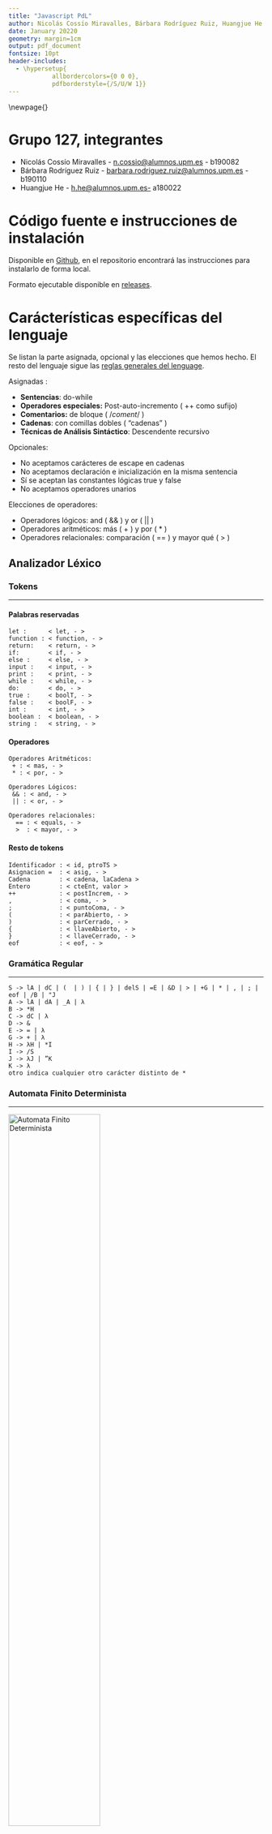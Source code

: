 ```yaml
---
title: "Javascript PdL"
author: Nicolás Cossío Miravalles, Bárbara Rodríguez Ruiz, Huangjue He 
date: January 20220
geometry: margin=1cm
output: pdf_document
fontsize: 10pt
header-includes:
  - \hypersetup{
            allbordercolors={0 0 0},
            pdfborderstyle={/S/U/W 1}}
---
```

\newpage{}

# Grupo 127, integrantes

- Nicolás Cossío Miravalles - [n.cossio@alumnos.upm.es](mailto:n.cossio@alumnos.upm.es) - b190082
- Bárbara Rodríguez Ruiz - [barbara.rodriguez.ruiz@alumnos.upm.es](mailto:barbara.rodriguez.ruiz@alumnos.upm.es) - b190110
- Huangjue He - [h.he@alumnos.upm.es-](mailto:h.he@alumnos.upm.es) a180022

# Código fuente e instrucciones de instalación

Disponible en [Github](https://github.com/nicocossiom/PdL), en el repositorio encontrará las instrucciones para instalarlo de forma local.

Formato ejecutable disponible en [releases](https://github.com/nicocossiom/PdL/releases/).

# Carácterísticas específicas del lenguaje

Se listan la parte asignada, opcional y las elecciones que hemos hecho. El resto del lenguaje sigue las [reglas generales del lenguage](https://dlsiis.fi.upm.es/procesadores/IntroJavaScript.html).

Asignadas  :

- **Sentencias**: do-while
- **Operadores especiales:** Post-auto-incremento ( ++ como sufijo)
- **Comentarios:** de bloque ( /*coment*/ )
- **Cadenas**: con comillas dobles ( “cadenas” )
- **Técnicas de Análisis Sintáctico**: Descendente recursivo

Opcionales:

- No aceptamos carácteres de escape en cadenas
- No aceptamos declaración e inicialización en la misma sentencia
- Sí se aceptan las constantes lógicas true y false
- No aceptamos operadores unarios

Elecciones de operadores:

- Operadores lógicos:  and ( && ) y or ( || )
- Operadores aritméticos: más ( + ) y por ( * )
- Operadores relacionales: comparación ( == ) y mayor qué ( > )

## Analizador Léxico

### Tokens

---

#### Palabras reservadas

```text
let :      < let, - >
function : < function, - >
return:    < return, - >
if:        < if, - >
else :     < else, - >
input :    < input, - >
print :    < print, - >
while :    < while, - >
do:        < do, - >
true :     < boolT, - >
false :    < boolF, - >
int :      < int, - >
boolean :  < boolean, - >
string :   < string, - >
```

#### Operadores

```text
Operadores Aritméticos:
 + : < mas, - >
 * : < por, - >
 
Operadores Lógicos:
 && : < and, - >
 || : < or, - >
 
Operadores relacionales:
  == : < equals, - >
  >  : < mayor, - >
```

#### Resto de tokens

```text
Identificador : < id, ptroTS >
Asignacion =  : < asig, - >
Cadena        : < cadena, laCadena >
Entero        : < cteEnt, valor >
++            : < postIncrem, - >
,             : < coma, - >
;             : < puntoComa, - >
(             : < parAbierto, - >
)             : < parCerrado, - >
{             : < llaveAbierto, - >
}             : < llaveCerrado, - >
eof           : < eof, - >
```

### Gramática Regular

---

```text
S -> lA | dC | (  | ) | { | } | delS | =E | &D | > | +G | * | , | ; | eof | /B | "J
A -> lA | dA | _A | λ
B -> *H
C -> dC | λ
D -> & 
E -> = | λ
G -> + | λ
H -> λH | *I
I -> /S 
J -> λJ | ”K
K -> λ
otro indica cualquier otro carácter distinto de *
```

### Automata Finito Determinista

---

<img src="images/afd.jpeg" alt="Automata Finito Determinista" style="width:60%">

- OC: cualquier carácter distinto de los ya especificados para ese estado

### Acciones Semánticas

---

```text
- LEER: lee el siguiente carácter del fichero fuente. car := leer()
    En todas las transiciones menos en las transiciones etiquetadas con O.C, excepto en 25->25
- CONC: forma una cadena (lexema). Siempre después de leer(), lex:=lex⨁car 
    En las transiciones: 13->14, 14->15 | 0->1, 1->1, x->x //por hacer, cadenas
- VALOR: convierte un carácter a su entero correspondiente, entero:=valor(carácter)
- GENTOKEN: genera un token que el A.Léxico pasa al sintáctico
0->2: num = valor(car)
2->2: num = num*10+valor(car)
2->4: if (num < 32768) genToken(cteEnt, num)
   else error()

25->26: 
if (length(lex) < 65) genToken(cadena, lex) 
else error()

TEstadosFinales []:=lista de códigos de los tokens de operacion y otros menos los no identificadores, cadena o constante que se generan en los estados finales del autómata, permiten crear un token al usarse como argumento de genToken( )

if transicion is not 1->3, 2->4 { 
 a:=TEstadosFinales[numEstadoFinal] 
 if a is not null genToken( a , ) 
}

buscarTPR(lex): devuelve el código del token que coincide con un lexema dado, codigo:=buscarTPR(lex) 
TPR []:=lista de códigos de tokens de palabras reservadas que permiten crear un token al usarse como argumento de genToken( )
1->3: 
zona_decl := boolean que indica si se trata de una declaracion, global = true y local = false
p:= buscarTPR(lex)
if ( p is not null ) genToken( p , - ) //genera token de palabra reservada
else { //identificador
    p:= buscarTS(lex)
    if ( p is not null ) //ya está declarada 
      genToken(id, p)
    else { //no está declarada
      p:=añadirTS_activa(lexema) //AñadirTS devuelve un ptro. al id
      genToken(id, p)
    }
}
```

### Errores que recoge el autómata

---

```text
ERROR: cualquier transición no recogida en el autómata corresponde a un caso de error. 
También son errores todos los lanzados desde las acciones semánticas, que son los siguientes: 
 - Entero sobrepasa valor máximo permitido
 - String sobrepasa longitud máxima permitida
```

### Tabla de símbolos - Diseño general

---

```text
Todas las tablas tendrán lexema y tipo, pero el resto de los Tributos de la tabla dependeran del tipo.

Para enteros, reales, cadenas, lógicos... tendremos una tabla con el siguiente formato:

TS 1##:

* LEXEMA : 'a'
Atributos:
+ tipo: 'entero'
+ despl : 0

Para un array:

TS 2##:

* LEXEMA : 'a'
Atributos:
+ tipo: 'entero'
+ despl : 0
? núm de dimensiones, límite inf y límte sup de cada dimensión,...

Para funciones la tabla seguirá el formato:

TABLA FUNCION SUMA ##3:

*LEXEMA : 'suma'
Atributos:
+ tipo: 'funcion'
+ numParam: 2
+ TipoParam01: 'ent' 
+ TipoParam2: 'real' 
+ TipoRetorno: 'ent'
+ EtiqFuncion: 'Etsuma01’
```

## Analizador Sintáctico

### GCL del lenguaje

---

> **ACLARACIÓN:** usamos los símbolos en vez de los nombres propios de los tokens en las gramáticas debido a la mejor legibilidad que dan. Somos conscientes que el símbolo es la representación del token en el lenguaje y el viceversa en la gramática. En el apartado *[“Gramática para el árbol sintáctico”](https://www.notion.so/Memoria-5755ae10d6334950bd41137bea137221)* se encuentra la gramática final propiamente dada.
>

### Grámatica incial dada

```text
P -> B P | F P | eof
B -> let T id ; | if ( E ) S | S | while ( E ) { C }
T -> int | boolean | string
S -> id = E ; | return X ; | id ( L ) | print ( E ) ; | input ( id ) ; 
X -> E | λ
C -> B C | λ
L -> E Q | λ
Q -> , E Q | λ
F -> function id H ( A ) { C } 
H -> T | λ
A -> T id K  | λ
K -> , T id K | λ
E -> E && R | R
R -> R > U | U 
U -> U + V | V 
V -> id | ( E ) | id (L) | entero | cadena
```

### Gramática transformada

```text
## indica comentario dentro de la definición de la gramática 
P  ->  B P | F P | eof
B  ->  let T id ; | if ( E ) S | S | do { C } while ( E ) ;
T  ->  int   | boolean    | string
S  ->  id S' | return X ; | print ( E ) ; | input ( id ) ;
S' ->  = E   | ( L )    | ++
X  ->  E     | λ
C  ->  B C   | λ
L  ->  E Q   | λ
Q  ->  , E Q | λ
F  ->  function id H ( A ) { C } 
H  ->  T | λ
A  ->  T id K | λ
K  ->  , T id K | λ
## precedencia menos a más:  {||} -> {&&} -> {==} -> {>} -> {+} -> {*} -> {++}
E  ->  N O1  ##operadores aritméticos 
N  ->  Z O2  ##operadores relacionales
Z  ->  R O3  ##operadores lógicos
O1 ->  || N O1 | && N O1 | λ
O2 ->  == N O2 | > N O2  | λ
O3 ->  + R O3  | * R O3  | λ
R  ->  id R'   |  ( E )  | entero | cadena | true | false 
R' ->  ( L )   |   ++    | λ
```

Justificación de que es gramática LL(1):

Como la gramática está factorizada no existe ninguna producción: *A → α | β | ...* donde First(α) ∩ First(β) ≠ **Ø**

Para los consecuentes que pueden derivar a λ :

- O1 → First( O1 ) ∩ Follow( O1 ) = **Ø**
  - First( O1 ) = { +, *,  λ }
  - Follow( O1 ) = Follow( E ) = First( Q ) + Follow( X ) + { ;, ) } = { ;, ), coma}
- O2 → First( O2 ) ∩ Follow( O2 ) = **Ø**
  - First( O2 ) = { ==, >,  λ }
  - Follow( O2 ) = Follow( N ) = First( O1 ) + First(O2) + Follow( E )= { +, *, ==, >, ; , ), coma }
- O3 → First( O3 ) ∩ Follow( O3 ) = **Ø**
  - First( O3 ) = { &&, ||,  λ }
  - Follow( O3 ) = Follow( Z ) = First( O2 ) + Follow( N )= { ==, >, +, *, ; , ), coma }
- X → E | λ  —> First(X) ∩ Follow(X) = **Ø**
  - First( X ) = { id, (, cteEnt, cadena, boolT, boolF, λ }
  - Follow( X ) = { ; }

    First(V) ⊆ First(U) ⊆ First(R) ⊆ First(E) ⊆ First(X)

- C → B C | λ —> First(B C ) ∩ Follow(C) = **Ø**
  - First( C ) = First(B) = { let, if, id, return, print, input,  do }
  - Follow( C ) =  { llaveAbierto }
- L → E Q | λ —> First(EQ) ∩ Follow(L) = **Ø**
  - First( L ) = First(E) = { id, (, cteEnt, cadena, boolT, boolF}
  - Follow( L ) = { ) }

    First(V) ⊆ First(U) ⊆ First(R) ⊆ First(E) ⊆ First(EQ)

- Q → , E Q | λ —> First(, E Q) ∩ Follow(Q) = **Ø**
  - First( Q ) = { , }
  - Follow( Q ) = Follow( L ) = {  ) }
- H → T | λ —>  First(T) ∩ Follow(H) = **Ø**
  - Follow(H) = { (  }
- A → T id K | λ —>  First(T id K) ∩ Follow(A) = **Ø**
  - First( A ) = First( T ) = { int, boolean, string }
  - Follow( A ) = { ) }

    First(T) ⊆ First(T id K)

- K → , T id K | λ —> First(, T id K ) ∩ Follow(K) = **Ø**
  - First( K ) = { , }
  - Follow( K ) = Follow (A ) = { ) }
- R' -> First ( R ) ∩ Follow( R’ ) = **Ø**
  - First( R’ ) = { (, ++, λ }
  - Follow( R ’) = Follow( R ) = First( O ) + Follow( E ) = {  &&,  +, *, ==, >, λ  } + { coma, puntoComa, )  }  = {   )  }

function hola int (){

return “cadena”;

}

### Reglas

```text
1  - P  -> B P
2  - P  -> F P
3  - P  -> eof
4  - B  -> let T id ;
5  - B  -> if ( E ) S
6  - B  -> S
7  - B  -> do { C } while ( E );
8  - T  -> int
9  - T  -> boolean
10 - T  -> string
11 - S  -> id S' ; 
12 - S  -> return X ;
13 - S  -> print ( E ) ;
14 - S  -> input ( id ) ;
15 - S' -> asig E 
16 - S' -> ( L ) 
17 - S' -> ++
18 - X  -> E
19 - X  -> λ
20 - C  -> B C
21 - C  -> λ
22 - L  -> E Q
23 - L  -> λ
24 - Q  -> , E Q
25 - Q  -> λ
26 - F  -> function id H ( A ) { C }
27 - H  -> T
28 - H  -> λ
29 - A  -> T id K
30 - A  -> λ
31 - K  -> , T id K
32 - K  -> λ
33 - E  -> N O1  
34 - N  -> Z O2  
35 - Z  -> R O3  
36 - O1 -> || N O1
37 - O1 -> && N O1
38 - O1 -> λ 
39 - O2 -> == Z O2
40 - O2 -> > Z O2
41 - O2 -> λ
42 - O3 -> + R O3
43 - O3 -> * R O3
44 - O3 -> λ
45 - R  -> id R'
46 - R  -> ( E )
47 - R  -> entero 
48 - R  -> cadena 
49 - R  -> true
50 - R  -> false 
51 - R' -> ( L ) 
52 - R' -> ++ 
53 - R' -> λ
```

### Gramática para el árbol sintáctico

```text
Terminales = { eof let id puntoComa if parAbierto parCerrado llaveAbierto llaveCerrado while do else function return input print true false int boolean string mas por and equals mayor asig cadena cteEnt postIncrem coma or cteEnt }
NoTerminales = { A  B  C  E  F  H  K  L  N  O1  O2  O3  P  Q   R  Rp  S  Sp  T  X  Z }
Axioma = P

Producciones = {
P  -> B P
P  -> F P
P  -> eof
B  -> let T id puntoComa
B  -> if parAbierto E parCerrado S
B  -> S
B  -> do llaveAbierto C llaveCerrado while parAbierto E parCerrado puntoComa
T  -> int
T  -> boolean
T  -> string
S  -> id Sp puntoComa 
S  -> return X puntoComa
S  -> print parAbierto E parCerrado puntoComa
S  -> input parAbierto id parCerrado puntoComa
Sp -> asig E 
Sp -> parAbierto L parCerrado 
Sp -> postIncrem
X  -> E
X  -> lambda
C  -> B C
C  -> lambda
L  -> E Q
L  -> lambda
Q  -> coma E Q
Q  -> lambda
F  -> function id H parAbierto A parCerrado llaveAbierto C llaveCerrado 
H  -> T
H  -> lambda
A  -> T id K
A  -> lambda
K  -> coma T id K
K  -> lambda
E  -> N O1  
N  -> Z O2  
Z  -> R O3  
O1 -> or N O1
O1 -> and N O1
O1 -> lambda 
O2 -> equals Z O2
O2 -> mayor Z O2
O2 -> lambda
O3 -> mas R O3
O3 -> por R O3
O3 -> lambda
R  -> id Rp
R  -> parAbierto E parCerrado
R  -> cteEnt 
R  -> cadena 
R  -> true
R  -> false 
Rp -> parAbierto L parCerrado 
Rp -> postIncrem 
Rp -> lambda
}
```

## Analizador Semántico

#### **Tipos de Datos**

El lenguaje dispone de los siguientes tipos de datos básicos:

- El tipo **entero** se refiere a un número entero que debe representarse con un tamaño de 1 palabra (16 bits). Se representa con la palabra `int`.
- El tipo **lógico** permite representar valores lógicos. Se representa también con un tamaño de 1 palabra (16 bits). Las expresiones relacionales y lógicas devuelven un valor lógico. Se representa con la palabra `boolean`.
- El tipo **cadena** permite representar secuencias de caracteres. Se representa con la palabra `string` y una variable de tipo cadena ocupa 64 palabras (128 bytes).

No hay conversión de tipos automática en el lenguaje.

### Funciones semánticas

```text
tipo TS:
  .crear() -> crea una tabla de símbolos vacía
  .destruir( tabla ) -> destruye la tabla de símbolos "tabla"
  .desp = desplazamiento actual de la tabla, última posición libre  
  .insertatId(id) -> se inserta en la última posición el identificador, creando una nueva entrada y poniendo el desplazamiento 
    de la entrada como el valor actual de TS.desp
  .insertarTipoId ( pos, tipo ) -> inserta el tipo de la variable (id.pos) en la TS
  
  .insertarTipoParam ( tipo1 x tipo2 x ... ) -> inserta un producto cartesiano de los tipos de los 
    parámetros de los argumentos de una función
  .insertarTipoDev ( tipo ) -> inserta el tipo que devuelve una función en la tabla general
  
  .buscarId( id.pos ) -> busca un identificador en la tabla, devuelve true si existe, false si no
  .getTipoParam( id.pos ) -> devuelve el valor (producto cartesiano de tipos) que identifica los tipos 
    de los argumentos de la función id
tipo id:
  .pos = posición en la TS que corresponda, adquiere el valor de TS.pos al insertarse con 
    TS.insertarId(id)

tipo reglas: son todas las reglas que contiene la gramática
  .tipo = tipo que devuelve la regla (boolean, string, entero o int, vacio, function)
    puede ser una producto cartesiano de tipos o solo uno 
  .tipoDev= devolución de una regla 
```

### Esquema de Traducción

```text
P' -> { TSG = TS.crear() TSactual = TSG } P  { TS.destruir(TSG) } 
P  -> B P
P  -> F P 
P  -> eof 
B  -> let T id  puntoComa
   { if TSactual.buscarId(id) == false ) 
     then 
      id.pos = TSActual.insertarId( id )
      TSActual.insertarTipoId( id.pos, T.tipo )
      TS.despl = despl + T.ancho
   } 
B  -> if parAbierto E parCerrado S 
  { if (E.tipo != boolean) 
   then error("El tipo de E tiene que ser boolean ya que nos encontramos en la condición de if")
  }
B  -> S 
B  -> do llaveAbierto C llaveCerrado while parAbierto E parCerrado puntoComa
  { if (E.tipo != boolean) 
   then error("La condición del while debe ser de tipo booleano")
  }
T  -> int { T.tipo:= int, T.ancho:= 1 }
T  -> boolean { T.tipo:= boolean, T.ancho:= 1 }
T  -> string { T.tipo:= string, T.ancho:= 64}
S  -> id S' puntoComa 
 { if ( TSActual.buscarId( id ) == false ) ## no está en tabla local
   then if (TSG.buscarId( id ) == true ) ## sí está en global-> llamada a función o asignación a variable
       then if (S'.tipo != TSG.getTipoParam(id) )  ## argumentos no coinciden con los de la función
           then if (id.tipo != S'.tipo ) ## asignación
               then error( "Tipos en la asignación no coinciden")
              ## funcion
              else error("Argumentos no coinciden con los de la función") 
  else if ( S'.tipo == postIncrem and id.tipo != cteE )  
     then error("El operador post incremento solo es aplicable a variables del tipo entero")
  else  ## es una declaracion e inicialización de una variable global i.e (a = 5)
    id.pos = TSG.insertarId( id ) 
    TSG.insertarTipo ( id.pos, S'.tipo )
    ancho = if (S'tipo == string ) else 1
    TSG.pos = TSG.pos + ancho
 }
S  -> return X puntoComa 
 { 
  S.tipo = tipo_ok
  S.tipoRet = X.tipo 
 }
S  -> print parAbierto E
  { 
  S.tipoRet = vacio
  S.tipo = tipo_ok if (E.tipo == string ) else error("La función print solo acepta parámetros de tipo string")   
  }  
  parCerrado puntoComa
S  -> input parAbierto id 
  { if (TSactual.buscarId(id) == true )
    then if TSactual.buscarTipo(id) not in (string, cteEnt)
       then error("La función input debe recibir una variable de tipo string o entero") 
   else if (TSG.buscarId(id) == true )
    then if TSG.buscarTipo(id) not in (string, cteEnt)
       then error("La función input debe recibir una variable de tipo string o entero") 
   else error("Variable no ha sido previamente declarada")
  } parCerrado puntoComa
S' -> asig E puntoComa { S'.tipo = E.tipo } 
S' -> parAbierto L parCerrado { S'.tipo = L.tipo }  
S' -> postIncrem { S'.tipo = postIncrem } 
X  -> E { X.tipo = E.tdefipo } 
X  -> lambda { X.tipo = vacio }
C  -> B C 
C  -> lambda { C.tipo = vacio } 
L  -> E Q { L.tipo = L.tipo x Q.tipo }   ## tipo1 x tipo2 x tipo3 o vacio 
L  -> lambda { L.tipo = vacio }  
Q  -> coma E {if E.tipo != vacio) 
    then Q.tipo = Q.tipo x E.tipo } 
   Q      
Q  -> lambda { Q.tipo = vacio } 
F  -> function id 
  { tabla = crearTS() 
   TSactual = tabla  
   Desp_tabla1 = 0 
   TSG.insertarId( id ) }
  H 
   { TSactual.insertartipoTS (H.tipo); 
    TSG.insertarTipoDev( id, H.tipo )}
 parAbierto A parCerrado 
 { TSG.insertarTipoParam( id.pos, A.tipo )} ## sintáctico solo acepta boolean string o int, si no es ninguno dará error
 llaveAbierto C llaveCerrado 
 { tabla.destruir()
  TSActual = TSG }
H  -> T { H.tipo = T.tipo }
H  -> lambda { H.tipo = vacio }
A  -> T id K { if ( K.tipo != vacio) then A.tipo = T.tipo x K.tipo} ## concatenamiento de ids (tipo1 x tipo2 x tipo3 x ... )
A  -> lambda { A.tipo = vacio }
K  -> coma T  { K.tipo = T.tipo x K.tipo } id K
K  -> lambda { K.tipo = vacio }
E  -> N O1 { E.tipo =  "cteEnt" }
N  -> Z O2 { N.tipo = "cteEnt" }
Z  -> R O3 { Z.tipo = "boolean" } 
O1 -> mas N { if R.tipo != cteEnt  
        then error("Operador + solo acepta datos enteros") 
      } O1
O1 -> por N { if R.tipo != cteEnt 
        then error("Operador * solo acepta datos enteros") 
      } O1
O1 -> lambda { O1.tipo = tipo_ok}
O2 -> equals Z { if Z.tipo != cteEnt 
         then error("Operador > solo acepta datos enteros") 
          } O2
O2 -> mayor Z { if Z.tipo != cteEnt 
         then error("Operador > solo acepta datos enteros") 
       } O2 
O2 -> lambda { O1.tipo = "boolean"}
O3 -> or R { if R.tipo != boolean 
       then error("Operador || solo acepta datos lógicos") 
      } O3
O3 -> and R { if R.tipo != boolean 
        then error("Operador || solo acepta datos lógicos") 
      else if O1.tipo == vacio then O3.tipo = tipo_ok } O3 
O3 -> lambda { O3.tipo = tipo_ok } 
R  -> id R' { if (R'.tipo == postIncrem and id.tipo != cteEnt ) 
        then error("El operador post incremento solo es aplicable a variables del tipo entero") 
       else if (R'.tipo =! vacio ) ## se trata de una llamada a una función 
          then if ( TSG.buscarId( id ) == false )
             then error("Errror la función no ha sido declarada previamente")
          else if (R'.tipo != TSG.getParam( id ) ) 
            then error("Tipos de los atributos incorrectos en llamada a función")
          else R.tipo = TSG.getTipoDev( id )
      else:
        R.tipo = id.tipo ## habria que buscarlo en ambas tablas para ver en 
                 ## en cual esta y coger el tipo de la tabla 
      }
R  -> parAbierto E parCerrado { R.tipo:= E.tipo }
R  -> cteEnt { R.tipo:= int, R.ancho:= 1 }
R  -> cadena { R.tipo:= string R.ancho:= 64 }
R  -> boolT { R.tipo:= boolean R.ancho:= 1 }
R  -> boolF { R.tipo:= boolean R.ancho:= 1 }
R' -> lambda { R'.tipo = vacio }
R' -> parAbierto L parCerrado 
   { R'.tipo = L.tipo } 
R' -> postIncrem { R'.tipo = postIncrem }  
```

## Tabla de Símbolos

Para las tablas de simbolos hemos seguido un formato como el que se muestra a continuación:

 ```text
---------------------------------------------------------------------------
   TABLA PRINCIPAL #0

*  LEXEMA : "demo"
   ATRIBUTOS : 
  + Tipo: funcion
  +numParam: 0
   +TipoRetorno: string
---------------------------------------------------------------------------
---------------------------------------------------------------------------
   TABLA de funcion "demo" #1

*  LEXEMA : "v1"
   ATRIBUTOS : 
  + Tipo: int
  + Despl: 0

*  LEXEMA : "v2"
   ATRIBUTOS : 
  + Tipo: int
  + Despl: 1

*  LEXEMA : "v3"
   ATRIBUTOS : 
  + Tipo: int
  + Despl: 2
---------------------------------------------------------------------------
```

## Gestor de Errores

Este apartado lo hemos manejado según de dónde provenía el error. Para los errores léxicos hemos hecho que en vez de parar la ejecución siga produciendo tokens y buscando errores léxicos, para sí poder dar la mayor información posible pese a que no se pueda hacer un análisis sintáctico o gramátical.  
Hemos añadido la funcionalidad de que se autocorrigan los comentarios que no estén puestos con el formato pedido de " " en vez del de ''.  

Sobre los errores sintácticos o semánticos, detenemos completamente el análisis, ya que al no recibir el token que esperamos se rompe el árbol sintáctico y es imposible continuar.  

Para los mensajes de error hemos creado una clase que implementan todas las partes del analizador con su propio método para crear una instancia de este tipo error. Al crearse un error este automáticamente crea un string del error diciendo el tipo de error, la línea donde ha ocurrido, además obteniendo dicha línea y mostrándola, para ser más visual.  
Debajo de la línea usamos un indicador para mostrar en qué columna está el error, por lo que así el usuario puede saber exactamente dónde está el error, no solo a nivel de línea sino de carácter dentro de esta.
Estos son algunos ejemplos:

```text
***************************************************************************
NonDeclaredError at line 2: 
 estafuncionnoexiste();
                       ^```````````````~~~
Error la función estafuncionnoexiste no ha sido declarada previamente
***************************************************************************

***************************************************************************
Lexical error at line 34:
        print ('Es bisiesto?');
        ^```~~~
Cadena se debe especificar entre " ", no con ' '. Corregido
***************************************************************************

***************************************************************************
TypeError at line 7: 
 input (v1);
            ^`````````
Variable a es de tipo boolean, input() debe recibir una variable de tipo string o entero
***************************************************************************


Error fatal, saliendo ...
```

# Anexo - Casos de prueba

## Correctos

Formato:

- Breve explicación del código y los elementos del lenguaje que queremos demostrar que se funcionan
- Código del caso escrito en Javascript PdL

Para el perimer caso además se mostrará la siguiente información:

- Listado de tokens
- Imágen del árbol de análisis sintáctico generado mediante VAST
- Volcado de la Tabla de Símbolos

### Caso 1

Esto es una demostración de todo lo que se podría hacer con el lenguaje

- Declaraciones con todos los tipos posibles.
- Declaraciones de funciones con varios parámetros, algunas de ellas en sus códigos de bloque son recursivas. Se llaman a las funciones con los parámetros esperados.
- Se utilizan todas las operaciones posibles
- Se hacen returns con valores directamente o de otros resultados de funciones.
- Se utiliza el bucle do while, junto con condiciones if simples
- Asignaciones
- Se utilizan funciones predeterminadas como input o print

Código:

```jsx
let string cadena;
input(cadena);
let boolean logico1;
let boolean logico2;
let int  int2;
int1 = 000000378;

int2 = int1++;
cadena = "string";
logico1 = true;
logico1 = false;
function ff string(string ss)
{
 logico2 =  logico1;
 if (logico2) cadena = ff (ss);
 varglobal = 78;
 return cadena;
}
  
function funcion string (string logico2)
{
 let int var;
 do {
 logico1 = int1 == int2;print(0);logico2="";
   } while (logico1);
  return logico2;
}

cadena = (ff(funcion(cadena)));
print(cadena);
let boolean booleano;
function bisiesto boolean (int a) 
{ let string bis;
 print ("Es bisiesto?");
 input(bis);
 return ((a + 4 == 0)); 
}
function dias int (int m, int a)
{
 let int dd;
 print ("di cuantos dias tiene el mes ");
 print (m);
 input(dd);
 if (bisiesto(a)) dd = dd + 1;
 return dd;
}
function esFechaCorrecta boolean (int d, int m, int a) 
{
 return (d == dias (m, a));
}
```

```text
Listado de tokens:
< let , None >
< string , None >
< id , cadena >
< puntoComa , None >
< input , None >
< parAbierto , None >
< id , cadena >
< parCerrado , None >
< puntoComa , None >
< let , None >
< boolean , None >
< id , logico1 >
< puntoComa , None >
< let , None >
< boolean , None >
< id , logico2 >
< puntoComa , None >
< let , None >
< int , None >
< id , int2 >
< puntoComa , None >
< id , int1 >
< asig , None >
< cteEnt , 0 >
< puntoComa , None >
< id , int2 >
< asig , None >
< id , int1 >
< postIncrem , None >
< puntoComa , None >
< id , cadena >
< asig , None >
< cadena , string >
< puntoComa , None >
< id , logico1 >
< asig , None >
< true , None >
< puntoComa , None >
< id , logico1 >
< asig , None >
< false , None >
< puntoComa , None >
< if , None >
< parAbierto , None >
< id , int2 >
< mas , None >
< id , int2 >
< equals , None >
< id , int1 >
< or , None >
< id , logico1 >
< and , None >
< id , logico2 >
< parCerrado , None >
< print , None >
< parAbierto , None >
< cadena , Como narices se ha evaluado esto a true >
< parCerrado , None >
< puntoComa , None >
< function , None >
< id , ff >
< string , None >
< parAbierto , None >
< string , None >
< id , ss >
< parCerrado , None >
< llaveAbierto , None >
< id , logico2 >
< asig , None >
< id , logico1 >
< puntoComa , None >
< if , None >
< parAbierto , None >
< id , logico2 >
< parCerrado , None >
< id , cadena >
< asig , None >
< id , ff >
< parAbierto , None >
< id , ss >
< parCerrado , None >
< puntoComa , None >
< id , varglobal >
< asig , None >
< cteEnt , 0 >
< puntoComa , None >
< return , None >
< id , cadena >
< puntoComa , None >
< llaveCerrado , None >
< function , None >
< id , funcion >
< string , None >
< parAbierto , None >
< string , None >
< id , logico2 >
< parCerrado , None >
< llaveAbierto , None >
< let , None >
< int , None >
< id , var >
< puntoComa , None >
< do , None >
< llaveAbierto , None >
< id , logico1 >
< asig , None >
< id , int1 >
< equals , None >
< id , int2 >
< puntoComa , None >
< print , None >
< parAbierto , None >
< cteEnt , 0 >
< parCerrado , None >
< puntoComa , None >
< id , logico2 >
< asig , None >
< cadena ,  >
< puntoComa , None >
< llaveCerrado , None >
< while , None >
< parAbierto , None >
< id , logico1 >
< parCerrado , None >
< puntoComa , None >
< return , None >
< id , logico2 >
< puntoComa , None >
< llaveCerrado , None >
< id , cadena >
< asig , None >
< parAbierto , None >
< id , ff >
< parAbierto , None >
< id , funcion >
< parAbierto , None >
< id , cadena >
< parCerrado , None >
< parCerrado , None >
< parCerrado , None >
< puntoComa , None >
< print , None >
< parAbierto , None >
< id , cadena >
< parCerrado , None >
< puntoComa , None >
< let , None >
< boolean , None >
< id , booleano >
< puntoComa , None >
< function , None >
< id , bisiesto >
< boolean , None >
< parAbierto , None >
< int , None >
< id , a >
< parCerrado , None >
< llaveAbierto , None >
< let , None >
< string , None >
< id , bis >
< puntoComa , None >
< print , None >
< parAbierto , None >
< cadena , Es bisiesto? >
< parCerrado , None >
< puntoComa , None >
< input , None >
< parAbierto , None >
< id , bis >
< parCerrado , None >
< puntoComa , None >
< return , None >
< parAbierto , None >
< parAbierto , None >
< id , a >
< mas , None >
< cteEnt , 0 >
< equals , None >
< cteEnt , 0 >
< parCerrado , None >
< parCerrado , None >
< puntoComa , None >
< llaveCerrado , None >
< function , None >
< id , dias >
< int , None >
< parAbierto , None >
< int , None >
< id , m >
< coma , None >
< int , None >
< id , a >
< parCerrado , None >
< llaveAbierto , None >
< let , None >
< int , None >
< id , dd >
< puntoComa , None >
< print , None >
< parAbierto , None >
< cadena , di cuantos dias tiene el mes  >
< parCerrado , None >
< puntoComa , None >
< print , None >
< parAbierto , None >
< id , m >
< parCerrado , None >
< puntoComa , None >
< input , None >
< parAbierto , None >
< id , dd >
< parCerrado , None >
< puntoComa , None >
< if , None >
< parAbierto , None >
< id , bisiesto >
< parAbierto , None >
< id , a >
< parCerrado , None >
< parCerrado , None >
< id , dd >
< asig , None >
< id , dd >
< mas , None >
< cteEnt , 0 >
< puntoComa , None >
< return , None >
< id , dd >
< puntoComa , None >
< llaveCerrado , None >
< function , None >
< id , esFechaCorrecta >
< boolean , None >
< parAbierto , None >
< int , None >
< id , d >
< coma , None >
< int , None >
< id , m >
< coma , None >
< int , None >
< id , a >
< parCerrado , None >
< llaveAbierto , None >
< return , None >
< parAbierto , None >
< id , d >
< equals , None >
< id , dias >
< parAbierto , None >
< id , m >
< coma , None >
< id , a >
< parCerrado , None >
< parCerrado , None >
< puntoComa , None >
< llaveCerrado , None >
< eof , None >
```

Árbol de análisis sintáctico generado mediante VAST

<img src="./images/arbol.png" title="Ärbol Sintáctico generado por VAST" alt="Ärbol Sintáctico"style="width:30%">

Volcado de la Tabla de Símbolos

```json
TS GLOBAL #1
*Lexema: 'contador'
*Lexema: 'x'
```

### Caso 2

> Función potencia que devuelve un número a la potencia deseada, este caso correcto demuestra que crea una variable de la manera correcta con let para la inicialización y luego la asignación. Admitimos el do {S} while (E) con los comentarios de bloque /**/.
>

Código:

```jsx
function potencia int (int z, int dim) {
 let int s;
 s = 0;
 do{
  z = z*z;
  print(z);
  s++;
 } while(dim>s);
 return z;
} /* fin de potencia*/
```

### Caso 3

> En este caso se comprueba con una simple función que devuelve string llamado demo, los operadores relaciones con el ==, y la palabra reservada input para obtener variables del usuario desde el I/O. También podemos ver que con el return, podemos devolver no solo variables o enteros, si no que también cadenas de caracteres.
>

Código:

```jsx
function demo string() { /* definición de la función demo, sin argumentos y devuelve un string */
 let int v1;
 let int v2;
 let int v3;
 print ("Escriba tres números: ");
 input (v1);
 input (v2);
 input (v3);
 if(v1==v2) return "Primer y segundo valor son idénticos";
 if(v2==v3) return "Segundo y tercer valor son idénticos";
 if(v1==v3) return "Primer y tercer valor son idénticos";
}
```

### Caso 4

> Función básica de calcular el factorial de un número. Comprobamos que sean todos los operadores relacionales y aritméticos aceptados, como son el equals (==), el por (*). La última sentencia hacemos comprobación sobre funciones anidadas, demostrando que el procesador lo admite.
>

Código:

```jsx
function factorial int (int n){ /* n: parámetro formal de la función entera */
    let int result;
    let int aux;
    result = 1;
    aux = 2;
    
    if(n == 0) return 1;
    do {
        result = result * aux;
        aux++;
    }while(n>aux);

    return result;
} /* funcion representativa */

print(factorial(factorial(2)));
```

### Caso 5

> Este último caso correcto, tenemos una comparación de dos inputs tipo string y comprobamos los tipos booleanos, los cuales son admitidos por el lenguaje y que los “if” solo admiten una sola sentencia despues de su ejecución.
>

Código:

```jsx
function compara boolean (string input1, string input2, string input3){
    let boolean result;
    result = false;
    
    if(input1 == input2 && input2 == input3) result = true;
    if(input1 == input2 && input2 == input3) print("Los 3 inputs recibidos son iguales");

    return result;
} /* funcion representativa */
```

## Incorrectos:

Formato:

- Breve explicación del código y los errores que se encuentran en el código que el procesador debería reconocer
- Código del caso escrito en Javascript PdL
- Listado de errores generados (para todos los casos)

### Caso 1

> Función básica que calcula si un año es bisiesto o no con tipos booleanos. Es un caso incorrecto por un error léxico ya que no se admiten en el lenguaje algunos tokens como son %, !=, al igual que los comentarios con //.

> 

Código:

``` jsx
function bisiesto boolean (int a, int b, c) {  
 return (a % 4 == 0 && a % 100 != 0 || a % 400 == 0);
} // fin de bisiesto: función lógica
```

Mensajes de error:

```json
***************************************************************************
Lexical error at line 2: 
 return (a % 4 == 0 && a % 100 != 0 || a % 400 == 0);
           ^`````````
Simbolo: "%" no permitido. 
No pertence al lenguaje, consulte la documentacion para ver carácteres aceptados
***************************************************************************


***************************************************************************
Lexical error at line 2: 
 return (a % 4 == 0 && a % 100 != 0 || a % 400 == 0);
                         ^``````````````````~~
Simbolo: "%" no permitido. 
No pertence al lenguaje, consulte la documentacion para ver carácteres aceptados
***************************************************************************


***************************************************************************
Lexical error at line 2: 
 return (a % 4 == 0 && a % 100 != 0 || a % 400 == 0);
                               ^````````````````````````
Simbolo: "!" no permitido. 
No pertence al lenguaje, consulte la documentacion para ver carácteres aceptados
***************************************************************************


***************************************************************************
Lexical error at line 2: 
 return (a % 4 == 0 && a % 100 != 0 || a % 400 == 0);
                                         ^``````````````````````````````~~
Simbolo: "%" no permitido. 
No pertence al lenguaje, consulte la documentacion para ver carácteres aceptados
***************************************************************************


***************************************************************************
Lexical error at line 3: 
} // fin de bisiesto: funciÃ³n lÃ³gica
  ^~
Comentarios de tipo '//comentario' no estan permitidos
***************************************************************************


***************************************************************************
NonSupportedOperationError at line 3: 
} // fin de bisiesto: funciÃ³n lÃ³gica
^~
Esperaba uno de los siguientes símbolos['mayor', 'equals', 'parCerrado', 'coma', 'and', 'or', 'puntoComa', 'lambda']
***************************************************************************


Error fatal, saliendo ...

Process finished with exit code 1

```

### Caso 2

> Bloque de código de factoriales y booleanos de sumas con un error sintáctico en la primera línea para la asignación conjunta con la inicialización de variables, en los comentarios estilo ‘//’ y el uso no aceptado de la resta con el menos ‘-’.
>

Código:

```jsx
let int num = 1;

function factorial int (int x) {
  if (x > 1)
    return x * factorial (x - 1);
  return 1;
}

function Suma boolean (int aux, int fin){
  /* se define la función Suma que recibe dos enteros por valor */
  /* usa la variable global x */
    do{
      aux = aux + factorial(aux-1)
      x = x + 2
    }while(fin>x)
    
    return aux > 10000;
} // la función devuelve un lógico

function imprime (int a){
    print (a);
}

imprime (factorial (Suma (5, 6)));
```

Mensajes de error:

```json
***************************************************************************
Lexical error at line 5: 
    return x * factorial (x - 1);
                            ^`````````````````````~
Simbolo: "-" no permitido. 
No pertence al lenguaje, consulte la documentacion para ver carácteres aceptados
***************************************************************************


***************************************************************************
Lexical error at line 13: 
      aux = aux + factorial(aux-1)
                                ^````````````````````````
Simbolo: "-" no permitido. 
No pertence al lenguaje, consulte la documentacion para ver carácteres aceptados
***************************************************************************


***************************************************************************
Lexical error at line 18: 
} // la funciÃ³n devuelve un lÃ³gico
  ^~
Comentarios de tipo '//comentario' no estan permitidos
***************************************************************************
```

### Caso 3

> Bloque de código que tiene un error léxico por usar una cadena que excede el tamaño máximo permitido además de asignar variables junto a la inicialización de variables.
>

Código:

```jsx
/*
Imprimir en salida estándar con formateo de variables entre la cadena de caracteres
*/

let int number; number = 32768;
let int ten = 10;
print('Fifteen is ' + five '+' ten 'and not ' + 2 * five '+' ten'.');
print("An int variable is lower than " + number);
let string test = "abcdefghijklmnopqrstuvwxyzabcdefghijklmnopqrstuvwxyzabcdefghijklmnopqrstuvwxyz";
print(test);
```

Mensajes de error:

```json
***************************************************************************
Lexical error at line 3: 
let int number; number = 32768;
                         ^`````````````````````~~
Digito con valor mayor al permitido (32768) en el sistema
***************************************************************************

```

### Caso 4

> Este código del caso 4 comprueba el tipo de la función (void, que no está reconocida) además del tipo obligatorio dentro del paréntesis de los inputs. Esto provoca un error sintáctico al no usar o poner los tipos de variable adecuados.
>

Código:

```jsx
function comparacion void (*) { 
    do{
        print("ERROR")
    }while(input>1)
}
```

Mensajes de error:

```json
***************************************************************************
TypeError at line 1: 
function comparacion void (*) { 
         ^```````````````
Tipo de función no aceptado. Debe usar ['int', 'boolean', 'string'] o "" (no poner nada para void)
***************************************************************************
```

### Caso 5

> Función de factorial de un número pero con bucle for, la cual no es reconocida en el lenguaje. Error sintáctico en la función con paréntesis faltante.
>

Código:

```jsx
function FactorialFor int ( int n){
 let int i;
 let int factorial; factorial = 1;
 for (i = 1; i <= n; i++)
 {
  factorial *= i;
 }
 return factorial;
}
```

Mensajes de error:

```json
***************************************************************************
NonSupportedOperationError at line 4: 
 for (i = 1; i <= n; i++)
       ^```~~~
Esperaba uno de los siguientes símbolos['mayor', 'equals', 'parCerrado', 'coma', 'and', 'or', 'puntoComa', 'lambda']
***************************************************************************
```
